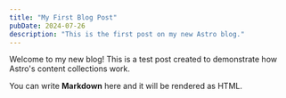 ```yaml
---
title: "My First Blog Post"
pubDate: 2024-07-26
description: "This is the first post on my new Astro blog."
---
```


Welcome to my new blog! This is a test post created to demonstrate how Astro's content collections work.

You can write **Markdown** here and it will be rendered as HTML.